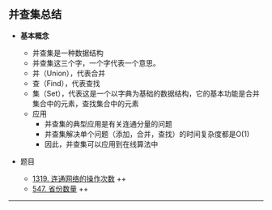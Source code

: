 ## 并查集总结

- **基本概念**
  - 并查集是一种数据结构
  - 并查集这三个字，一个字代表一个意思。
  - 并（Union），代表合并
  - 查（Find），代表查找
  - 集（Set），代表这是一个以字典为基础的数据结构，它的基本功能是合并集合中的元素，查找集合中的元素
  - 应用
    - 并查集的典型应用是有关连通分量的问题
    - 并查集解决单个问题（添加，合并，查找）的时间复杂度都是O(1)
    - 因此，并查集可以应用到在线算法中


- 题目
  - [1319. 连通网络的操作次数](https://leetcode-cn.com/problems/number-of-operations-to-make-network-connected/)  ++
  - [547. 省份数量](https://leetcode-cn.com/problems/number-of-provinces/) ++

------

